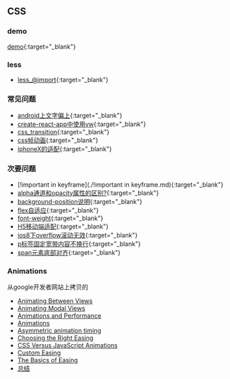 ## CSS



### demo

[demo](./demo/transition.html){:target="_blank"}



### less

* [less_@import](./less/less_@import.md){:target="_blank"}



### 常见问题

* [android上文字偏上](./android上文字偏上.md){:target="_blank"}
* [create-react-app中使用vw](./create-react-app中使用vw.md){:target="_blank"}
* [css_transition](./css_transition.md){:target="_blank"}
* [css帧动画](./css帧动画.md){:target="_blank"}
* [iphoneX的适配](./iphoneX的适配.md){:target="_blank"}



### 次要问题

* [!important in keyframe](./!important in keyframe.md){:target="_blank"}
* [alpha通道和opacity属性的区别?](./alpha通道和opacity属性的区别.md){:target="_blank"}
* [background-position说明](./background-position说明.md){:target="_blank"}
* [flex自适应](./flex自适应.md){:target="_blank"}
* [font-weight](./font-weight.md){:target="_blank"}
* [H5移动端适配](./H5移动端适配.md){:target="_blank"}
* [ios8下overflow滚动无效](./ios8下overflow滚动无效.md){:target="_blank"}
* [p标签固定宽带内容不换行](./p标签固定宽带内容不换行.md){:target="_blank"}
* [span元素底部对齐](./span元素底部对齐.md){:target="_blank"}



### Animations

从google开发者网站上拷贝的

* [Animating Between Views](./google/animations/AnimatingBetweenViews.md)
* [Animating Modal Views](./google/animations/AnimatingModalViews.md)
* [Animations and Performance](./google/animations/AnimationsandPerformance.md)
* [Animations](./google/animations/Animations.md)
* [Asymmetric animation timing](./google/animations/Asymmetricanimationtiming.md)
* [Choosing the Right Easing](./google/animations/ChoosingtheRightEasing.md)
* [CSS Versus JavaScript Animations](./google/animations/CSSVersusJavaScriptAnimations.md)
* [Custom Easing](./google/animations/CustomEasing.md)
* [The Basics of Easing](./google/animations/TheBasicsofEasing.md)
* [总结](./google/animations/总结.md)

